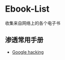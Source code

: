 # Ebook-List
收集来自网络上的各个电子书

## 渗透常用手册

  - [Google hacking](https://github.com/Tomassky/Ebook-List/blob/master/%E6%B8%97%E9%80%8F%E5%B8%B8%E7%94%A8%E6%89%8B%E5%86%8C/Google%20Hacking.pdf)